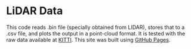 # LiDAR Data
This code reads .bin file (specially obtained from LIDAR), stores that to a .csv file, and plots the output in a point-cloud format.
It is tested with the raw data available at [KITTI](http://www.cvlibs.net/datasets/kitti/raw_data.php). This site was built using [GitHub Pages](https://pages.github.com/).


